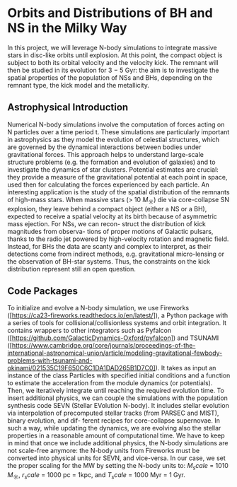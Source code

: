 # Orbits and Distributions of BH and NS in the Milky Way
In this project, we will leverage N-body simulations to integrate massive stars in disc-like orbits until explosion. At this point, the compact object is subject to both its orbital velocity and the velocity kick. The remnant will then be studied in its evolution for 3 − 5 Gyr: the aim is to investigate the spatial properties of the population of NSs and BHs, depending on the remnant type, the kick model and the metallicity.
## Astrophysical Introduction
Numerical N-body simulations involve the computation of forces acting on N particles over a time period t. These simulations are particularly important in astrophysics as they model the evolution of celestial structures, which are governed by the dynamical interactions between bodies under gravitational forces. This approach helps to understand large-scale structure problems (e.g. the formation and evolution of galaxies) and to investigate the dynamics of star clusters. Potential estimates are crucial: they provide a measure of the gravitational potential at each point in space, used then for calculating the forces experienced by each particle. An interesting application is the study of the spatial distribution of the remnants of high-mass stars. When massive stars (> 10 $M_\sun$) die via core-collapse SN explosion, they leave behind a compact object (either a NS or a BH), expected to receive a spatial velocity at its birth because of asymmetric mass ejection. For NSs, we can recon- struct the distribution of kick magnitudes from observa- tions of proper motions of Galactic pulsars, thanks to the radio jet powered by high-velocity rotation and magnetic field. Instead, for BHs the data are scanty and complex to interpret, as their detections come from indirect methods, e.g. gravitational micro-lensing or the observation of BH-star systems. Thus, the constraints on the kick distribution represent still an open question.
## Code Packages
To initialize and evolve a N-body simulation, we use Fireworks ([https://ca23-fireworks.readthedocs.io/en/latest/]), a Python package with a series of tools for collisional/collisionless systems and orbit integration. It contains wrappers to other integrators such as Pyfalcon ([https://github.com/GalacticDynamics-Oxford/pyfalcon]) and TSUNAMI ([https://www.cambridge.org/core/journals/proceedings-of-the-international-astronomical-union/article/modeling-gravitational-fewbody-problems-with-tsunami-and-okinami/021535C19F650C6C1DA1DAD265B1D7C0]). It takes as input an instance of the class Particles with specified initial conditions and a function to estimate the acceleration from the module dynamics (or potentials). Then, we iteratively integrate until reaching the required evolution time. To insert additional physics, we can couple the simulations with the population synthesis code SEVN (Stellar EVolution N-body). It includes stellar evolution via interpolation of precomputed stellar tracks (from PARSEC and MIST), binary evolution, and dif- ferent recipes for core-collapse supernovae. In such a way, while updating the dynamics, we are evolving also the stellar properties in a reasonable amount of computational time. We have to keep in mind that once we include additional physics, the N-body simulations are not scale-free anymore: the N-body units from Fireworks must be converted into physical units for SEVN, and vice-versa. In our case, we set the proper scaling for the MW by setting the N-body units to: $M_scale$ = 1010 $M_\sun$, $r_scale$ = 1000 pc = 1kpc, and $T_scale$ = 1000 Myr = 1 Gyr.






